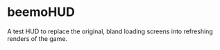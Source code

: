 # beemoHUD
A test HUD to replace the original, bland loading screens into refreshing renders of the game.
